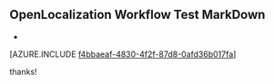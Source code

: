 ## OpenLocalization Workflow Test MarkDown
* 

[AZURE.INCLUDE [f4bbaeaf-4830-4f2f-87d8-0afd36b017fa](calleeMd1.md)]

 
thanks!